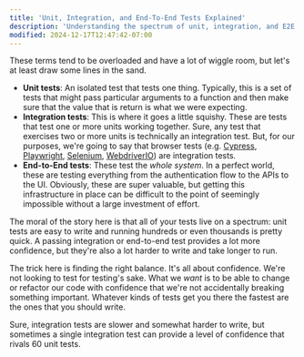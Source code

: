 ```yaml
---
title: 'Unit, Integration, and End-To-End Tests Explained'
description: 'Understanding the spectrum of unit, integration, and E2E tests.'
modified: 2024-12-17T12:47:42-07:00
---
```


These terms tend to be overloaded and have a lot of wiggle room, but let's at least draw some lines in the sand.

- **Unit tests**: An isolated test that tests one thing. Typically, this is a set of tests that might pass particular arguments to a function and then make sure that the value that is return is what we were expecting.
- **Integration tests**: This is where it goes a little squishy. These are tests that test one or more units working together. Sure, any test that exercises two or more units is technically an integration test. But, for our purposes, we're going to say that browser tests (e.g. [Cypress](https://www.cypress.io), [Playwright](https://playwright.dev), [Selenium](https://www.selenium.dev), [WebdriverIO](https://webdriver.io)) are integration tests.
- **End-to-End tests**: These test the _whole system_. In a perfect world, these are testing everything from the authentication flow to the APIs to the UI. Obviously, these are super valuable, but getting this infrastructure in place can be difficult to the point of seemingly impossible without a large investment of effort.

The moral of the story here is that all of your tests live on a spectrum: unit tests are easy to write and running hundreds or even thousands is pretty quick. A passing integration or end-to-end test provides a lot more confidence, but they're also a lot harder to write and take longer to run.

The trick here is finding the right balance. It's all about confidence. We're not looking to test for testing's sake. What we _want_ is to be able to change or refactor our code with confidence that we're not accidentally breaking something important. Whatever kinds of tests get you there the fastest are the ones that you should write.

Sure, integration tests are slower and somewhat harder to write, but sometimes a single integration test can provide a level of confidence that rivals 60 unit tests.
